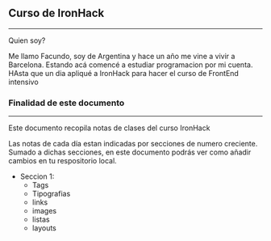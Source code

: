 ## Curso de IronHack

<hr>
Quien soy?

Me llamo Facundo, soy de Argentina y hace un año me vine a vivir a Barcelona.
Estando acá comencé a estudiar programacion por mi cuenta. HAsta que un dia apliqué a IronHack para hacer el curso de FrontEnd intensivo

### Finalidad de este documento

<hr>
Este documento recopila notas de clases del curso IronHack

Las notas de cada día estan indicadas por secciones de numero creciente.
Sumado a dichas secciones, en este documento podrás ver como añadir cambios en tu respositorio local.

- Seccion 1:
  - Tags
  - Tipografias
  - links
  - images
  - listas
  - layouts
